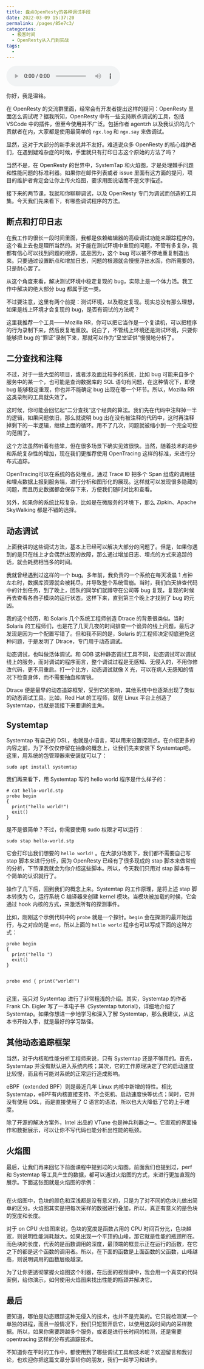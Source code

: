```yaml
---
title: 盘点OpenResty的各种调试手段
date: 2022-03-09 15:37:20
permalink: /pages/85e7c3/
categories:
  - 极客时间
  - OpenResty从入门到实战
tags:
  - 
---
```

<audio title="36.盘点OpenResty的各种调试手段" src="https://static001.geekbang.org/resource/audio/be/58/bebe93a3eec4ec596dcd3b4cd35bc258.mp3" controls="controls"></audio> 
<p>你好，我是温铭。</p><p>在 OpenResty 的交流群里面，经常会有开发者提出这样的疑问：OpenResty 里面怎么调试呢？据我所知，OpenResty 中有一些支持断点调试的工具，包括 VSCode 中的插件，但至今使用并不广泛。包括作者 agentzh 以及我认识的几个贡献者在内，大家都是使用最简单的 <code>ngx.log</code> 和 <code>ngx.say</code> 来做调试。</p><p>显然，这对于大部分的新手来说并不友好。难道说众多 OpenResty 的核心维护者们，在遇到疑难杂症的时候，手里就只有打印日志这个原始的方法了吗？</p><p>当然不是，在 OpenResty 的世界中，SystemTap 和火焰图，才是处理棘手问题和性能问题的标准利器。如果你在邮件列表或者 issue 里面有这方面的提问，项目的维护者肯定会让你上传火焰图，要求用图说话而不是文字描述。</p><p>接下来的两节课，我就和你聊聊调试，以及 OpenResty 专门为调试而创造的工具集。今天我们先来看下，有哪些调试程序的方法。</p><h2>断点和打印日志</h2><p>在我工作的很长一段时间里面，我都是依赖编辑器的高级调试功能来跟踪程序的，这个看上去也是理所当然的。对于能在测试环境中重现的问题，不管有多复杂，我都有信心可以找到问题的根源，这是因为，这个 bug 可以被不停地重复制造出来。只要通过设置断点和增加日志，问题的根源就会慢慢浮出水面，你所需要的，只是耐心罢了。</p><!-- [[[read_end]]] --><p>从这个角度来看，解决测试环境中稳定复现的 bug，实际上是一个体力活。我工作中解决的绝大部分 bug 都属于这一类。</p><p>不过要注意，这里有两个前提：测试环境，以及稳定复现。现实总没有那么理想，如果是线上环境才会复现的 bug，是否有调试的方法呢？</p><p>这里我推荐一个工具——Mozilla RR，你可以把它当作是一个复读机，可以把程序的行为录制下来，然后反复地重放。说白了，不管线上环境还是测试环境，只要你能够把 bug 的“罪证”录制下来，那就可以作为“呈堂证供”慢慢地分析了。</p><h2>二分查找和注释</h2><p>不过，对于一些大型的项目，或者涉及面比较多的系统，比如 bug 可能来自多个服务中的某一个，也可能是查询数据库的 SQL 语句有问题，在这种情况下，即使 bug 能够稳定重现，你也并不能确定 bug 出现在哪一个环节。所以，Mozilla RR 这类录制的工具就失效了。</p><p>这时候，你可能会回忆起“二分查找”这个经典的算法。我们先在代码中注释掉一半的逻辑，如果问题依旧，那么就说明 bug 出在没有被注释的代码中，这时再注释掉剩下的一半逻辑，继续上面的循环。用不了几次，问题就被缩小到一个完全可控的范围了。</p><p>这个方法虽然听着有些笨，但在很多场景下确实见效很快。当然，随着技术的进步和系统复杂性的增加，现在我们更推荐使用 OpenTracing 这样的标准，来进行分布式追踪。</p><p>OpenTracing可以在系统的各处埋点，通过 Trace ID 把多个 Span 组成的调用链和埋点数据上报到服务端，进行分析和图形化的展现。这样就可以发现很多隐藏的问题，而且历史数据都会保存下来，方便我们随时对比和查看。</p><p>另外，如果你的系统比较复杂，比如是在微服务的环境下，那么 Zipkin、Apache SkyWalking 都是不错的选择。</p><h2>动态调试</h2><p>上面我讲的这些调试方法，基本上已经可以解决大部分的问题了。但是，如果你遇到的是只在线上才会偶然出现的故障，那么通过增加日志、埋点的方式来追踪的话，就会耗费相当多的时间。</p><p>我就曾经遇到过这样的一个 bug。多年前，我负责的一个系统在每天凌晨 1 点钟左右时，数据库资源就会被耗尽，并导致整个系统雪崩。当时，我们白天排查代码中的计划任务，到了晚上，团队的同学们就蹲守在公司等 bug 复现，复现的时候再去查看各自子模块的运行状态。这样下来，直到第三个晚上才找到了 bug 的元凶。</p><p>我的这个经历，和 Solaris 几个系统工程师创造 Dtrace 的背景很类似。当时 Solaris 的工程师们，也是花了几天几夜的时间排查一个诡异的线上问题，最后才发现是因为一个配置写错了。但和我不同的是，Solaris 的工程师决定彻底避免这种问题，于是发明了 Dtrace，专门用于动态调试。</p><p>动态调试，也叫做活体调试。和 GDB 这种静态调试工具不同，动态调试可以调试线上的服务，而对调试的程序而言，整个调试过程是无感知、无侵入的，不用你修改代码，更不用重启。打一个比方，动态调试就像 X 光，可以在病人无感知的情况下检查身体，而不需要抽血和胃镜。</p><p>Dtrace 便是最早的动态追踪框架，受到它的影响，其他系统中也逐渐出现了类似的动态调试工具。比如，Red Hat 的工程师，就在 Linux 平台上创造了 Systemtap，也就是我接下来要讲的主角。</p><h2>Systemtap</h2><p>Systemtap 有自己的 DSL，也就是小语言，可以用来设置探测点。在介绍更多的内容之前，为了不仅仅停留在抽象的概念上，让我们先来安装下 Systemtap吧。这里，用系统的包管理器来安装就可以了：</p><pre><code>sudo apt install systemtap
</code></pre><p>我们再来看下，用 Systemtap 写的 hello world 程序是什么样子的：</p><pre><code># cat hello-world.stp
probe begin
{
  print(&quot;hello world!&quot;)
  exit()
}
</code></pre><p>是不是很简单？不过，你需要使用 sudo 权限才可以运行：</p><pre><code>sudo stap hello-world.stp
</code></pre><p>它会打印出我们想要的 <code>hello world!</code> 。在大部分场景下，我们都不需要自己写 stap 脚本来进行分析，因为 OpenResty 已经有了很多现成的 stap 脚本来做常规的分析，下节课我就会为你介绍这些脚本。所以，今天我们只用对 stap 脚本有一个简单的认识就行了。</p><p>操作了几下后，回到我们的概念上来。Systemtap 的工作原理，是将上述 stap 脚本转换为 C，运行系统 C 编译器来创建 kernel 模块。当模块被加载的时候，它会通过 hook 内核的方式，来激活所有的探测事件。</p><p>比如，刚刚这个示例代码中的 <code>probe</code> 就是一个探针。<code>begin</code> 会在探测的最开始运行，与之对应的是 <code>end</code>，所以上面的 <code>hello world</code> 程序也可以写成下面的这种方式：</p><pre><code>probe begin
{
  print(&quot;hello &quot;)
  exit()
}

probe end
{
print(&quot;world!&quot;) 
</code></pre><p>这里，我只对 Systemtap 进行了非常粗浅的介绍。其实，Systemtap 的作者 Frank Ch. Eigler 写了一本电子书《Systemtap tutorial》，详细地介绍了Systemtap。如果你想进一步地学习和深入了解 Systemtap，那么我建议，从这本书开始入手，就是最好的学习路径。</p><h2>其他动态追踪框架</h2><p>当然，对于内核和性能分析工程师来说，只有 Systemtap 还是不够用的。首先， Systemtap 并没有默认进入系统内核；其次，它的工作原理决定了它的启动速度比较慢，而且有可能对系统的正常运行造成影响。</p><p>eBPF（extended BPF）则是最近几年 Linux 内核中新增的特性。相比 Systemtap，eBPF有内核直接支持、不会死机、启动速度快等优点；同时，它并没有使用 DSL，而是直接使用了 C 语言的语法，所以也大大降低了它的上手难度。</p><p>除了开源的解决方案外，Intel 出品的 VTune 也是神兵利器之一。它直观的界面操作和数据展示，可以让你不写代码也能分析出性能的瓶颈。</p><h2>火焰图</h2><p>最后，让我们再来回忆下前面课程中提到过的火焰图。前面我们也提到过，perf 和 Systemtap 等工具产生的数据，都可以通过火焰图的方式，来进行更加直观的展示。下面这张图就是火焰图的示例：</p><p><img src="https://static001.geekbang.org/resource/image/6e/32/6e72452ac3b97d46a44234d41993c832.png" alt=""></p><p>在火焰图中，色块的颜色和深浅都是没有意义的，只是为了对不同的色块儿做出简单的区分。火焰图其实是把每次采样的数据进行叠加，所以，真正有意义的是色块的宽度和长度。</p><p>对于 on CPU 火焰图来说，色块的宽度是函数占用的 CPU 时间百分比，色块越宽，则说明性能消耗越大。如果出现一个平顶的山峰，那它就是性能的瓶颈所在。而色块的长度，代表的是函数调用的深度，最顶端的框显示正在运行的函数，在它之下的都是这个函数的调用者。所以，在下面的函数是上面函数的父函数，山峰越高，则说明调用的函数层级越深。</p><p>为了让你更透彻掌握火焰图这个利器，在后面的视频课中，我会用一个真实的代码案例，给你演示，如何使用火焰图来找出性能的瓶颈并解决它。</p><h2>最后</h2><p>要知道，哪怕是动态跟踪这种无侵入的技术，也并不是完美的。它只能检测某一个单独的进程，而且一般情况下，我们只短暂开启它，以使用这段时间内的采样数据。所以，如果你需要跨越多个服务，或者是进行长时间的检测，还是需要 opentracing 这样的分布式追踪技术。</p><p>不知道你在平时的工作中，都使用到了哪些调试工具和技术呢？欢迎留言和我讨论，也欢迎你把这篇文章分享给你的朋友，我们一起学习和进步。</p><p></p>